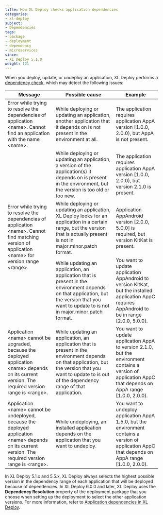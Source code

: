 ```yaml
---
title: How XL Deploy checks application dependencies
categories:
- xl-deploy
subject:
- Dependencies
tags:
- package
- deployment
- dependency
- microservices
since:
- XL Deploy 5.1.0
weight: 121
---
```


When you deploy, update, or undeploy an application, XL Deploy performs a [dependency check](/xl-deploy/concept/application-dependencies-in-xl-deploy.html), which may detect the following issues:

<table class="table table-striped table-bordered">
    <thead>
        <tr>
            <th>Message</th>
            <th>Possible cause</th>
            <th>Example</th>
        </tr>
    </thead>
    <tbody>
        <tr>
            <td>Error while trying to resolve the dependencies of application &lt;name&gt;. Cannot find an application with the name &lt;name&gt;.</td>
            <td>While deploying or updating an application, another application that it depends on is not present in the environment at all.</td>
            <td>The application requires application AppA version [1.0.0, 2.0.0), but AppA is not present.</td>
        </tr>
        <tr>
            <td rowspan="3">Error while trying to resolve the dependencies of application &lt;name&gt;. Cannot find matching version of application &lt;name&gt; for version range &lt;range&gt;.</td>
            <td>While deploying or updating an application, a version of the application(s) it depends on is present in the environment, but the version is too old or too new.</td>
            <td>The application requires application AppA version [1.0.0, 2.0.0), but version 2.1.0 is present.</td>
        </tr>
        <tr>
            <td>While deploying or updating an application, XL Deploy looks for an application in a certain range, but the version that is actually present is not in major.minor.patch format.</td>
            <td>Application AppAndroid version [2.0.0, 5.0.0] is required, but version KitKat is present.</td>
        </tr>
        <tr>
            <td>While updating an application, an application that is present in the environment depends on that application, but the version that you want to update to is not in major.minor.patch format.</td>
            <td>You want to update application AppAndroid to version KitKat, but the installed application AppC requires AppAndroid to be in range [2.0.0, 5.0.0].</td>
        </tr>
        <tr>
            <td>Application &lt;name&gt; cannot be upgraded, because the deployed application &lt;name&gt; depends on its current version. The required version range is &lt;range&gt;.</td>
            <td>While updating an application, an application that is present in the environment depends on that application, but the version that you want to update to is out of the dependency range of that application.</td>
            <td>You want to update application AppA to version 2.1.0, but the environment contains a version of application AppC that depends on AppA range [1.0.0, 2.0.0).</td>
        </tr>
        <tr>
            <td>Application &lt;name&gt; cannot be undeployed, because the deployed application &lt;name&gt; depends on its current version. The required version range is &lt;range&gt;.</td>
            <td>While undeploying, an installed application depends on the application that you want to undeploy.</td>
            <td>You want to undeploy application AppA 1.5.0, but the environment contains a version of application AppC that depends on AppA range [1.0.0, 2.0.0).</td>
        </tr>
    </tbody>
</table>

 In XL Deploy 5.1.x and 5.5.x, XL Deploy always selects the highest possible version in the dependency range of each application that will be deployed because of dependencies. In XL Deploy 6.0.0 and later, XL Deploy uses the **Dependency Resolution** property of the deployment package that you choose when setting up the deployment to select the other application versions. For more information, refer to [Application dependencies in XL Deploy](/xl-deploy/concept/application-dependencies-in-xl-deploy.html#how-does-xl-deploy-select-the-versions-to-deploy).
